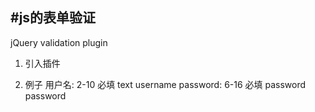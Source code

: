 #js的表单验证
----


jQuery validation plugin

1. 引入插件

2. 例子
  用户名: 2-10 必填 text username
  password: 6-16 必填 password  password




